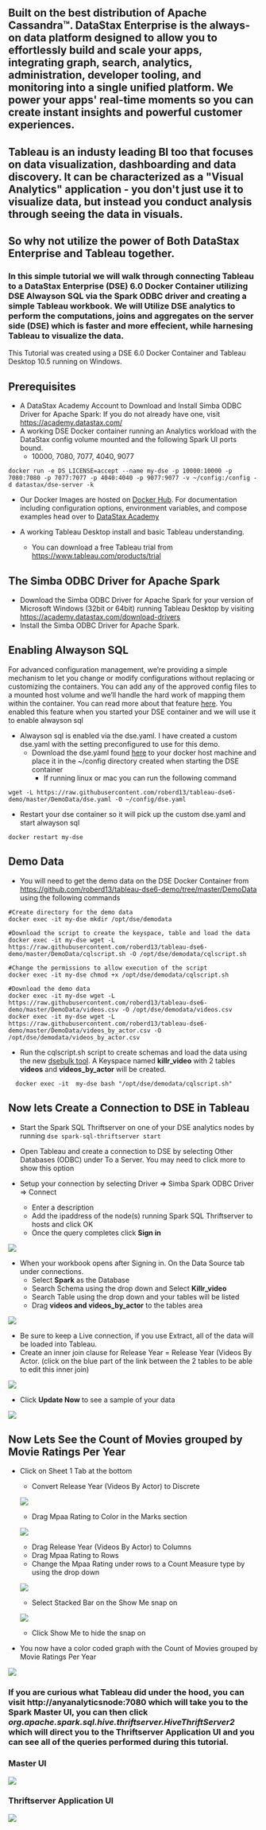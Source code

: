 ## Built on the best distribution of Apache Cassandra™. DataStax Enterprise is the always-on data platform designed to allow you to effortlessly build and scale your apps, integrating graph, search, analytics, administration, developer tooling, and monitoring into a single unified platform. We power your apps' real-time moments so you can create instant insights and powerful customer experiences.  

## Tableau is an industy leading BI too that focuses on data visualization, dashboarding and data discovery.  It can be characterized as a "Visual Analytics" application - you don't just use it to visualize data, but instead you conduct analysis through seeing the data in visuals.  

## So why not utilize the power of Both DataStax Enterprise and Tableau together.

### In this simple tutorial we will walk through connecting Tableau to a DataStax Enterprise (DSE) 6.0 Docker Container utilizing DSE Alwayson SQL via the Spark ODBC driver and creating a simple Tableau workbook. We will Utilize DSE analytics to perform the computations, joins and aggregates on the server side (DSE) which is faster and more effecient, while harnesing Tableau to visualize the data.

This Tutorial was created using a DSE 6.0 Docker Container and Tableau Desktop 10.5 running on Windows.

## Prerequisites

* A DataStax Academy Account to Download and Install Simba ODBC Driver for Apache Spark:  If you do not already have one, visit https://academy.datastax.com/
* A working DSE Docker container running an Analytics workload with the DataStax config volume mounted and the following Spark UI ports bound. 
  * 10000, 7080, 7077, 4040, 9077
  
```
docker run -e DS_LICENSE=accept --name my-dse -p 10000:10000 -p 7080:7080 -p 7077:7077 -p 4040:4040 -p 9077:9077 -v ~/config:/config -d datastax/dse-server -k 
```
  
* Our Docker Images are hosted on [Docker Hub](https://hub.docker.com/r/datastax/dse-server/). For documentation including configuration options, environment variables, and compose examples head over to [DataStax Academy](https://academy.datastax.com/quick-downloads?utm_campaign=Docker_2019&utm_medium=web&utm_source=docker&utm_term=-&utm_content=Web_Academy_Downloads)
   
* A working Tableau Desktop install and basic Tableau understanding.  
  * You can download a free Tableau trial from https://www.tableau.com/products/trial 


## The Simba ODBC Driver for Apache Spark

* Download the Simba ODBC Driver for Apache Spark for your version of Microsoft Windows (32bit or 64bit) running Tableau Desktop by visiting https://academy.datastax.com/download-drivers
* Install the Simba ODBC Driver for Apache Spark.

## Enabling Alwayson SQL

For advanced configuration management, we’re providing a simple mechanism to let you change or modify configurations without replacing or customizing the containers. You can add any of the approved config files to a mounted host volume and we’ll handle the hard work of mapping them within the container. You can read more about that feature [here](https://docs.datastax.com/en/docker/doc/docker/docker60/dockerDSEVolumes.html).  You enabled this feature when you started your DSE container and we will use it to enable alwayson sql

* Alwayson sql is enabled via the dse.yaml. I have created a custom dse.yaml with the setting preconfigured to use for this demo.
  * Download the dse.yaml found [here](https://github.com/roberd13/tableau-dse6-demo/blob/master/DemoData/dse.yaml) to your docker host machine and place it in the ~/config directory created when starting the DSE container
     * If running linux or mac you can run the following command
     
```
wget -L https://raw.githubusercontent.com/roberd13/tableau-dse6-demo/master/DemoData/dse.yaml -O ~/config/dse.yaml
```
  * Restart your dse container so it will pick up the custom dse.yaml and start alwayson sql

```
docker restart my-dse
```

## Demo Data

* You will need to get the demo data on the DSE Docker Container from https://github.com/roberd13/tableau-dse6-demo/tree/master/DemoData using the following commands

```
#Create directory for the demo data
docker exec -it my-dse mkdir /opt/dse/demodata
```

```
#Download the script to create the keyspace, table and load the data 
docker exec -it my-dse wget -L https://raw.githubusercontent.com/roberd13/tableau-dse6-demo/master/DemoData/cqlscript.sh -O /opt/dse/demodata/cqlscript.sh
```

```
#Change the permissions to allow execution of the script
docker exec -it my-dse chmod +x /opt/dse/demodata/cqlscript.sh
```

```
#Download the demo data
docker exec -it my-dse wget -L https://raw.githubusercontent.com/roberd13/tableau-dse6-demo/master/DemoData/videos.csv -O /opt/dse/demodata/videos.csv
docker exec -it my-dse wget -L https://raw.githubusercontent.com/roberd13/tableau-dse6-demo/master/DemoData/videos_by_actor.csv -O /opt/dse/demodata/videos_by_actor.csv
```

  * Run the cqlscript.sh script to create schemas and load the data using the new [dsebulk tool](https://docs.datastax.com/en/dse/6.0/dse-admin/datastax_enterprise/tools/dsbulk/dsbulkTOC.html). A Keyspace named **killr_video** with 2 tables **videos** and **videos_by_actor** will be created.
  
```
  docker exec -it  my-dse bash "/opt/dse/demodata/cqlscript.sh"
```

## Now lets Create a Connection to DSE in Tableau

* Start the Spark SQL Thriftserver on one of your DSE analytics nodes by running `dse spark-sql-thriftserver start`
* Open Tableau and create a connection to DSE by selecting Other Databases (ODBC) under To a Server.  You may need to click more to show this option

* Setup your connection by selecting Driver => Simba Spark ODBC Driver => Connect
  * Enter a description
  * Add the ipaddress of the node(s) running Spark SQL Thriftserver to hosts and click OK
  * Once the query completes click **Sign in** 

![](https://github.com/roberd13/DSE-Spark-with-Tableau/blob/master/images/connection.png)

* When your workbook opens after Signing in. On the Data Source tab under connections.
  * Select **Spark** as the Database
  * Search Schema using the drop down and Select **Killr_video** 
  * Search Table using the drop down and your tables will be listed
  * Drag **videos and videos_by_actor** to the tables area
  
![](https://github.com/roberd13/DSE-Spark-with-Tableau/blob/master/images/Data%20Source.png) 

  * Be sure to keep a Live connection, if you use Extract, all of the data will be loaded into Tableau.  
  * Create an inner join clause for Release Year = Release Year (Videos By Actor. (click on the blue part of the link between the 2 tables to be able to edit this inner join)

![](https://github.com/roberd13/DSE-Spark-with-Tableau/blob/master/images/Join%20clause.png)  

  * Click **Update Now** to see a sample of your data
  
![](https://github.com/roberd13/DSE-Spark-with-Tableau/blob/master/images/Updated%20Data.png)

## Now Lets See the Count of Movies grouped by Movie Ratings Per Year

* Click on Sheet 1 Tab at the bottom 
  * Convert Release Year (Videos By Actor) to Discrete
  
  ![](https://github.com/roberd13/DSE-Spark-with-Tableau/blob/master/images/discrete.png)
  
  * Drag Mpaa Rating to Color in the Marks section
   
  ![](https://github.com/roberd13/DSE-Spark-with-Tableau/blob/master/images/Marks.png)
  
  * Drag Release Year (Videos By Actor) to Columns
  * Drag Mpaa Rating to Rows
  * Change the Mpaa Rating under rows to a Count Measure type by using the drop down 
  
  ![](https://github.com/roberd13/DSE-Spark-with-Tableau/blob/master/images/measure.png)
  
  * Select Stacked Bar on the Show Me snap on 
  
  ![](https://github.com/roberd13/DSE-Spark-with-Tableau/blob/master/images/showme.png)
  
  * Click Show Me to hide the snap on 
  
* You now have a color coded graph with the Count of Movies grouped by Movie Ratings Per Year

![](https://github.com/roberd13/DSE-Spark-with-Tableau/blob/master/images/graph.png)

### If you are curious what Tableau did under the hood, you can visit http://anyanalyticsnode:7080 which will take you to the Spark Master UI, you can then click *org.apache.spark.sql.hive.thriftserver.HiveThriftServer2* which will direct you to the Thriftserver Application UI and you can see all of the queries performed during this tutorial.

### Master UI
![](https://github.com/roberd13/DSE-Spark-with-Tableau/blob/master/images/MasterUI.png)


### Thriftserver Application UI
![](https://github.com/roberd13/DSE-Spark-with-Tableau/blob/master/images/Thrift%20UI.png)
